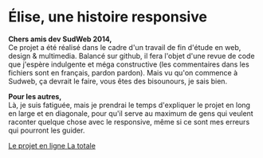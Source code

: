 # Élise, une histoire responsive

**Chers amis dev SudWeb 2014,**<br/> 
Ce projet a été réalisé dans le cadre d'un travail de fin d'étude en web, design & multimedia. 
Balancé sur github, il fera l'objet d'une revue de code que j'espère indulgente et méga constructive (les commentaires dans les fichiers sont en français, pardon pardon).
Mais vu qu'on commence à Sudweb, ça devrait le faire, vous êtes des bisounours, je sais bien.

**Pour les autres,**<br/>
Là, je suis fatiguée, mais je prendrai le temps d'expliquer le projet en long en large et en diagonale, pour qu'il serve au maximum de gens qui veulent raconter quelque chose avec le responsive, même si ce sont mes erreurs qui pourront les guider.

<a href="http://cecile-habran.be/tfe/juin/">Le projet en ligne</href>
<a href="http://cecile-habran.be/tfe/">La totale</href>
